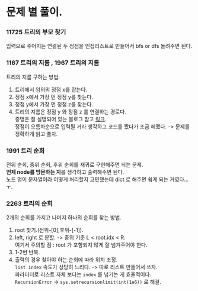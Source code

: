 # 문제 별 풀이.

### 11725 트리의 부모 찾기
입력으로 주어지는 연결된 두 정점을 인접리스트로 만들어서 bfs or dfs 돌려주면 된다. 

### 1167 트리의 지름 , 1967 트리의 지름
트리의 지름 구하는 방법.  
1. 트리에서 임의의 정점 x를 잡는다.  
2. 정점 x에서 가장 먼 정점 y를 찾는다.  
3. 정점 y에서 가장 먼 정점 z를 찾는다.  
4. 트리의 지름은 정점 y 와 정점 z 를 연결하는 경로다.  
증명은 잘 설명되어 있는 블로그 참고 [링크](https://blog.myungwoo.kr/112).  
정점이 오름차순으로 입력될 거라 생각하고 코드를 짰다가 조금 헤맸다. -> 문제를 정확하게 읽고 풀자.  

### 1991 트리 순회
전위 순회, 중위 순회, 후위 순회를 재귀로 구현해주면 되는 문제.  
**언제 node를 방문하는 지**를 생각하고 출력해주면 된다.  
노드 명이 문자열이라 어떻게 처리할지 고민했는데 dict 로 해주면 쉽게 되는 거였다...ㅜ.  

### 2263 트리의 순회
2개의 순회를 가지고 나머지 하나의 순회를 찾는 방법.  
1. root 찾기.(전위-[0],후위-[-1]).  
2. left, right 로 분할. -> 중위 기준 L < root.idx < R.  
여기서 주의할 점 : root 가 포함되지 않게 잘 넘겨주어야 한다.  
3. 1-2번 반복.  
4. 출력의 경우 찾아야 하는 순회에 따라 위치 조정.  
`list.index` 속도가 상당히 느리다. -> 따로 리스트 만들어서 쓰자.  
파라미터로 리스트 자체 보다는 `index` 를 넘기는 게 효율적이다.  
`RecursionError` -> `sys.setrecursionlimit(int(1e6))` 로 해결.  


